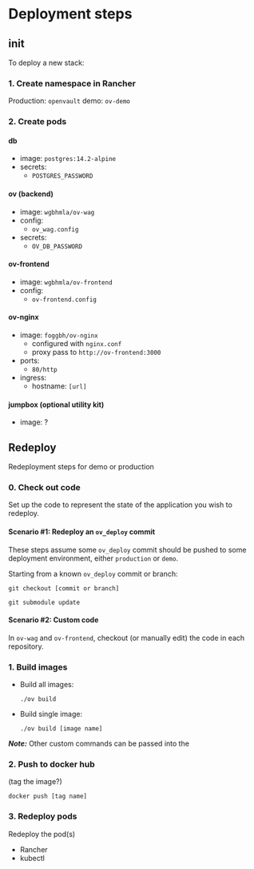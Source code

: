 # Deployment steps

## init

To deploy a new stack:

### 1. Create namespace in Rancher

Production: `openvault`
demo: `ov-demo`

### 2. Create pods

#### db

- image: `postgres:14.2-alpine`
- secrets:
  - `POSTGRES_PASSWORD`

#### ov (backend)

- image: `wgbhmla/ov-wag`
- config:
  - `ov_wag.config`
- secrets:
  - `OV_DB_PASSWORD`

#### ov-frontend

- image: `wgbhmla/ov-frontend`
- config:
  - `ov-frontend.config`

#### ov-nginx

- image: `foggbh/ov-nginx`
  - configured with `nginx.conf`
  - proxy pass to `http://ov-frontend:3000`
- ports:
  - `80/http`
- ingress:
  - hostname: `[url]`

#### jumpbox (optional utility kit)

- image: ?

## Redeploy

Redeployment steps for demo or production

### 0. Check out code

Set up the code to represent the state of the application you wish to redeploy.

#### Scenario #1: Redeploy an `ov_deploy` commit

These steps assume some `ov_deploy` commit should be pushed to some deployment environment, either `production` or `demo`.

Starting from a known `ov_deploy` commit or branch:

`git checkout [commit or branch]`

`git submodule update`

#### Scenario #2: Custom code

In `ov-wag` and `ov-frontend`, checkout (or manually edit) the code in each repository.

### 1. Build images

- Build all images:

  `./ov build`

- Build single image:

  `./ov build [image name]`

**_Note:_** Other custom commands can be passed into the

### 2. Push to docker hub

(tag the image?)

`docker push [tag name]`

### 3. Redeploy pods

Redeploy the pod(s)

- Rancher
- kubectl
